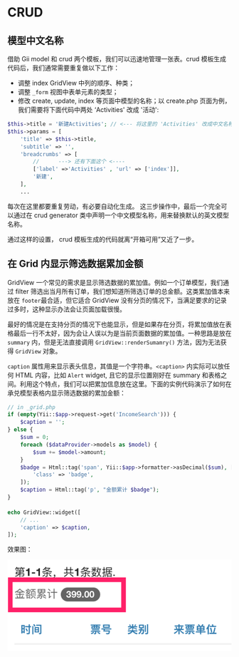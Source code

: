 # CRUD

## 模型中文名称

借助 Gii model 和 crud 两个模板，我们可以迅速地管理一张表。crud 模板生成代码后，我们通常需要重复做以下工作：

- 调整 index GridView 中列的顺序、种类；
- 调整 `_form` 视图中表单元素的类型；
- 修改 create, update, index 等页面中模型的名称；以 create.php 页面为例，我们需要将下面代码中两处 ‘Activities' 改成 '活动':

```php
$this->title = '新建Activities'; // <--- 将这里的 'Activities' 改成中文名称；
$this->params = [
    'title' => $this->title,
    'subtitle' => '',
    'breadcrumbs' => [
        //      ---> 还有下面这个 <----
        ['label' =>'Activities' , 'url' => ['index']],
        '新建',
    ],
    ...
```

每次在这里都要重复劳动，有必要自动化生成。 这三步操作中，最后一个完全可以通过在 crud generator 类中声明一个中文模型名称，用来替换默认的英文模型名称。

通过这样的设置， crud 模板生成的代码就离“开箱可用”又近了一步。

## 在 Grid 内显示筛选数据累加金额

GridView 一个常见的需求是显示筛选数据的累加值。例如一个订单模型，我们通过 filter 筛选出当月所有订单，我们想知道所筛选订单的总金额。这类累加值本来放在 `footer`最合适，但它适合 GridView 没有分页的情况下，当满足要求的记录过多时，这种显示办法会让页面加载很慢。

最好的情况是在支持分页的情况下也能显示，但是如果存在分页，将累加值放在表格最后一行不太好，因为会让人误以为是当前页面数据的累加值。一种思路是放在 `summary` 内，但是无法直接调用 `GridView::renderSumamry()` 方法，因为无法获得 `GridView` 对象。

`caption` 属性用来显示表头信息，其值是一个字符串。`<caption>` 内实际可以放任何 HTML 内容，比如 `Alert` widget, 且它的显示位置刚好在 summary 和表格之间。利用这个特点，我们可以把累加信息放在这里。下面的实例代码演示了如何在承兑模型表格内显示筛选数据的累加金额：

```php
// in _grid.php
if (empty(Yii::$app->request->get('IncomeSearch'))) {
    $caption = '';
} else {
    $sum = 0;
    foreach ($dataProvider->models as $model) {
        $sum += $model->amount;
    }
    $badge = Html::tag('span', Yii::$app->formatter->asDecimal($sum), [
        'class' => 'badge',
    ]);
    $caption = Html::tag('p', "金额累计 $badge");
}

echo GridView::widget([
    // ...
    'caption' => $caption,
]);
```
效果图：

![](images/grid-caption-sum.png)
